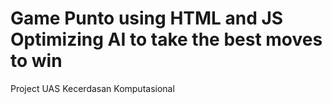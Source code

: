 # Game Punto using HTML and JS Optimizing AI to take the best moves to win

Project UAS Kecerdasan Komputasional

